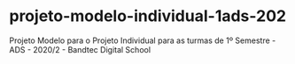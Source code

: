 # projeto-modelo-individual-1ads-202
Projeto Modelo para o Projeto Individual para as turmas de 1º Semestre - ADS - 2020/2 - Bandtec Digital School
